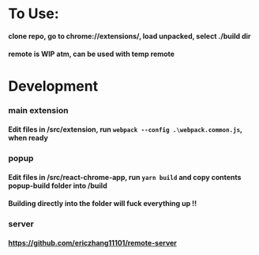 # To Use:

#### clone repo, go to chrome://extensions/, load unpacked, select ./build dir 
#### remote is WIP atm, can be used with temp remote 

# Development

### main extension

#### Edit files in /src/extension, run `webpack --config .\webpack.common.js`, when ready

### popup

#### Edit files in /src/react-chrome-app, run `yarn build` and copy contents popup-build folder into /build
#### Building directly into the folder will fuck everything up !!

### server

#### https://github.com/ericzhang11101/remote-server
